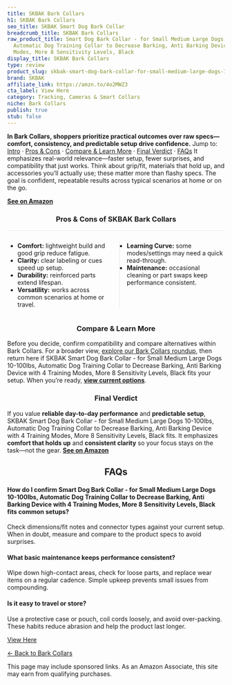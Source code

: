 ```yaml
---
title: SKBAK Bark Collars
h1: SKBAK Bark Collars
seo_title: SKBAK Smart Dog Bark Collar
breadcrumb_title: SKBAK Bark Collars
raw_product_title: Smart Dog Bark Collar - for Small Medium Large Dogs 10-100lbs,
  Automatic Dog Training Collar to Decrease Barking, Anti Barking Device with 4 Training
  Modes, More 8 Sensitivity Levels, Black
display_title: SKBAK Bark Collars
type: review
product_slug: skbak-smart-dog-bark-collar-for-small-medium-large-dogs-10-100lbs-autom-0eb67b30
brand: SKBAK
affiliate_link: https://amzn.to/4o2MWZ3
cta_label: View Here
category: Tracking, Cameras & Smart Collars
niche: Bark Collars
publish: true
stub: false
---
```


<div id="intro" class="full-width"><p><strong>In Bark Collars, shoppers prioritize practical outcomes over raw specs&mdash;comfort, consistency, and predictable setup drive confidence.</strong> Jump to: <a href="#intro">Intro</a> · <a href="#pros-cons">Pros &amp; Cons</a> · <a href="#compare-more">Compare &amp; Learn More</a> · <a href="#verdict">Final Verdict</a> · <a href="#faqs">FAQs</a> It emphasizes real-world relevance&mdash;faster setup, fewer surprises, and compatibility that just works. Think about grip/fit, materials that hold up, and accessories you’ll actually use; these matter more than flashy specs. The goal is confident, repeatable results across typical scenarios at home or on the go.</p><p><a href="https://amzn.to/4o2MWZ3" rel="nofollow sponsored noopener" target="_blank"><strong>See on Amazon</strong></a></p></div>
<h3 id="pros-cons" style="text-align:center;">Pros &amp; Cons of SKBAK Bark Collars</h3>
<div class="pc-grid" style="display:grid;grid-template-columns:1fr 1fr;gap:16px;border-top:1px solid #e5e7eb;padding-top:12px;">
  <ul>
    <li><strong>Comfort:</strong> lightweight build and good grip reduce fatigue.</li>
    <li><strong>Clarity:</strong> clear labeling or cues speed up setup.</li>
    <li><strong>Durability:</strong> reinforced parts extend lifespan.</li>
    <li><strong>Versatility:</strong> works across common scenarios at home or travel.</li>
  </ul>
  <ul style="border-left:1px solid #e5e7eb;padding-left:16px;">
    <li><strong>Learning Curve:</strong> some modes/settings may need a quick read-through.</li>
    <li><strong>Maintenance:</strong> occasional cleaning or part swaps keep performance consistent.</li>
  </ul>
</div>


<h3 id="compare-more" style="text-align:center;">Compare &amp; Learn More</h3>
<p>Before you decide, confirm compatibility and compare alternatives within Bark Collars. For a broader view, <a href="#">explore our Bark Collars roundup</a>, then return here if SKBAK Smart Dog Bark Collar - for Small Medium Large Dogs 10-100lbs, Automatic Dog Training Collar to Decrease Barking, Anti Barking Device with 4 Training Modes, More 8 Sensitivity Levels, Black fits your setup. When you’re ready, <a href="https://amzn.to/4o2MWZ3" rel="nofollow sponsored noopener" target="_blank"><strong>view current options</strong></a>.</p>

<h3 id="verdict" style="text-align:center;">Final Verdict</h3>
<p>If you value <strong>reliable day-to-day performance</strong> and <strong>predictable setup</strong>, SKBAK Smart Dog Bark Collar - for Small Medium Large Dogs 10-100lbs, Automatic Dog Training Collar to Decrease Barking, Anti Barking Device with 4 Training Modes, More 8 Sensitivity Levels, Black fits. It emphasizes <strong>comfort that holds up</strong> and <strong>consistent clarity</strong> so your focus stays on the task&mdash;not the gear. <a href="https://amzn.to/4o2MWZ3" rel="nofollow sponsored noopener" target="_blank"><strong>See on Amazon</strong></a></p>

<h2 id="faqs" style="text-align:center;">FAQs</h2>
<h4><strong>How do I confirm Smart Dog Bark Collar - for Small Medium Large Dogs 10-100lbs, Automatic Dog Training Collar to Decrease Barking, Anti Barking Device with 4 Training Modes, More 8 Sensitivity Levels, Black fits common setups?</strong></h4>
<p>Check dimensions/fit notes and connector types against your current setup. When in doubt, measure and compare to the product specs to avoid surprises.</p>
<h4><strong>What basic maintenance keeps performance consistent?</strong></h4>
<p>Wipe down high-contact areas, check for loose parts, and replace wear items on a regular cadence. Simple upkeep prevents small issues from compounding.</p>
<h4><strong>Is it easy to travel or store?</strong></h4>
<p>Use a protective case or pouch, coil cords loosely, and avoid over-packing. These habits reduce abrasion and help the product last longer.</p>

<p><a class="btn" href="https://amzn.to/4o2MWZ3" target="_blank" rel="nofollow sponsored noopener">View Here</a></p>
<p><a href="/roundups/tracking-cameras-smart-collars/bark-collars/">← Back to Bark Collars</a></p>
<aside class="disclosure">This page may include sponsored links. As an Amazon Associate, this site may earn from qualifying purchases.</aside>
